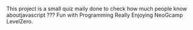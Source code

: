 This project is a small quiz  maily done to check how much people know aboutjavascript ??? Fun with Programming Really Enjoying NeoGcamp LevelZero.

